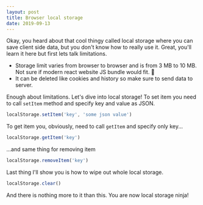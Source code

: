 ```yaml
---
layout: post
title: Browser local storage
date: 2019-09-13
---
```


Okay, you heard about that cool thingy called local storage where you can save client side data, but you don't know how to really use it. Great, you'll learn it here but first lets talk limitations.

- Storage limit varies from browser to browser and is from 3 MB to 10 MB. Not sure if modern react website JS bundle would fit. 🤔
- It can be deleted like cookies and history so make sure to send data to server.

Enough about limitations. Let's dive into local storage! To set item you need to call `setItem` method and specify key and value as JSON.

```js
localStorage.setItem('key', 'some json value')
```

To get item you, obviously, need to call `getItem` and specify only key...

```js
localStorage.getItem('key')
```

...and same thing for removing item

```js
localStorage.removeItem('key')
```

Last thing I'll show you is how to wipe out whole local storage.

```js
localStorage.clear()
```

And there is nothing more to it than this. You are now local storage ninja!

